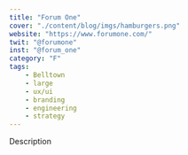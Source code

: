 ```yaml
---
title: "Forum One"
cover: "./content/blog/imgs/hamburgers.png"
website: "https://www.forumone.com/"
twit: "@forumone"
inst: "@forum_one"
category: "F"
tags:
    - Belltown
    - large
    - ux/ui
    - branding
    - engineering
    - strategy
---
```


Description
